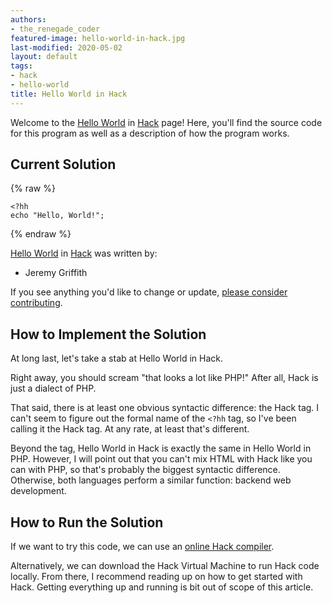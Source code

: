 ```yaml
---
authors:
- the_renegade_coder
featured-image: hello-world-in-hack.jpg
last-modified: 2020-05-02
layout: default
tags:
- hack
- hello-world
title: Hello World in Hack
---
```


Welcome to the [Hello World](https://sampleprograms.io/projects/hello-world) in [Hack](https://sampleprograms.io/languages/hack) page! Here, you'll find the source code for this program as well as a description of how the program works.

## Current Solution

{% raw %}

```hack
<?hh
echo "Hello, World!";
```

{% endraw %}

[Hello World](https://sampleprograms.io/projects/hello-world) in [Hack](https://sampleprograms.io/languages/hack) was written by:

- Jeremy Griffith

If you see anything you'd like to change or update, [please consider contributing](https://github.com/TheRenegadeCoder/sample-programs).

## How to Implement the Solution

At long last, let's take a stab at Hello World in Hack.

Right away, you should scream "that looks a lot like PHP!" 
After all, Hack is just a dialect of PHP.

That said, there is at least one obvious syntactic difference: 
the Hack tag. I can't seem to figure out the formal name of 
the `<?hh` tag, so I've been calling it the Hack tag. At any 
rate, at least that's different.

Beyond the tag, Hello World in Hack is exactly the same in Hello 
World in PHP. However, I will point out that you can't mix HTML 
with Hack like you can with PHP, so that's probably the biggest 
syntactic difference. Otherwise, both languages perform a similar 
function: backend web development.


## How to Run the Solution

If we want to try this code, we can use an [online Hack compiler][1].

Alternatively, we can download the Hack Virtual Machine to run
Hack code locally. From there, I recommend reading up on how to
get started with Hack. Getting everything up and running is bit
out of scope of this article.

[1]: https://www.jdoodle.com/execute-hack-online/
